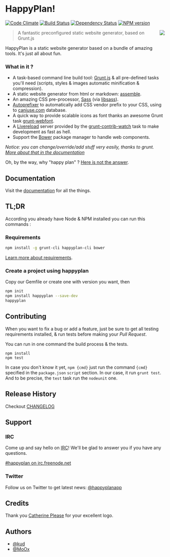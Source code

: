 # HappyPlan!

[![Code Climate](https://codeclimate.com/github/happyplan/happyplan.png)](https://codeclimate.com/github/happyplan/happyplan)
[![Build Status](https://travis-ci.org/happyplan/happyplan.png?branch=master)](https://travis-ci.org/happyplan/happyplan)
[![Dependency Status](https://gemnasium.com/happyplan/happyplan.png)](https://gemnasium.com/happyplan/happyplan)
[![NPM version](https://badge.fury.io/js/happyplan.png)](http://badge.fury.io/js/happyplan)

<img align="right" src="https://raw.github.com/happyplan/happyplan/master/logo.png" />

> A fantastic preconfigured static website generator, based on Grunt.js

HappyPlan is a static website generator based on a bundle of amazing tools.
It's just all about fun.

### What in it ?

* A task-based command line build tool: [Grunt.js](http://gruntjs.com/) & all pre-defined tasks you'll need (scripts, styles & images automatic minification & compression).
* A static website generator from html or markdown: [assemble](http://assemble.io/).
* An amazing CSS pre-processor, [Sass](http://sass-lang.com/) (via [libsass](https://github.com/hcatlin/libsass)).
* [Autoprefixer](https://github.com/ai/autoprefixer) to automatically add CSS vendor prefix to your CSS, using to [caniuse.com](http://caniuse.com/) database.
* A quick way to provide scalable icons as font thanks an awesome Grunt task [grunt-webfont](https://github.com/sapegin/grunt-webfont).
* A [Livereload](http://livereload.com/) server provided by the [grunt-contrib-watch](https://github.com/gruntjs/grunt-contrib-watch) task to make development as fast as hell.
* Support the [Bower](http://bower.io/) package manager to handle web components.

_Notice: you can change/override/add stuff very easily, thanks to grunt. [More about that in the documentation](https://github.com/happyplan/happyplan/blob/master/docs/2-Configuring-Project.md)_

Oh, by the way, why "happy plan" ? [Here is not the answer](http://www.youtube.com/watch?v=5zVVKXT8Vi0).

## Documentation

Visit the [documentation](docs) for all the things.

## TL;DR

According you already have Node & NPM installed you can run this commands :

### Requirements

```bash
npm install -g grunt-cli happyplan-cli bower
```

[Learn more about requirements](docs/0-Requirements.md).

### Create a project using happyplan

Copy our Gemfile or create one with version you want, then

```bash
npm init
npm install happyplan --save-dev
happyplan
```

## Contributing

When you want to fix a bug or add a feature, just be sure to get all testing requirements installed, & run tests before making your *Pull Request*.

You can run in one command the build process & the tests.

    npm install
    npm test

In case you don't know it yet, `npm {cmd}` just run the command `{cmd}` specified in the `package.json` `script` section. In our case, it run `grunt test`. And to be precise, the `test` task run the `nodeunit` one.

## Release History

Checkout [CHANGELOG](CHANGELOG.md)

## Support

### IRC

Come up and say hello on [IRC](http://webchat.freenode.net/?channels=happyplan)! We'll be glad to answer you if you have any questions.

<a href="irc://irc.freenode.net/#happyplan">#happyplan on irc.freenode.net</a>

### Twitter

Follow us on Twitter to get latest news: [@happyplanapp](https://twitter.com/happyplanapp)

## Credits

Thank you [Catherine Please](http://www.catherineplease.com/) for your excellent logo.

## Authors

+ [@kud](https://github.com/kud)
+ [@MoOx](https://github.com/MoOx)
